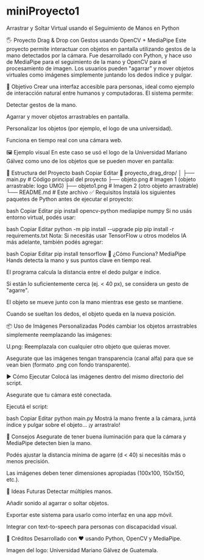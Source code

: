 # miniProyecto1
Arrastrar y Soltar Virtual usando el Seguimiento de Manos en Python

🖐️ Proyecto Drag & Drop con Gestos usando OpenCV + MediaPipe
Este proyecto permite interactuar con objetos en pantalla utilizando gestos de la mano detectados por la cámara. Fue desarrollado con Python, y hace uso de MediaPipe para el seguimiento de la mano y OpenCV para el procesamiento de imagen. Los usuarios pueden "agarrar" y mover objetos virtuales como imágenes simplemente juntando los dedos índice y pulgar.

🎯 Objetivo
Crear una interfaz accesible para personas, ideal como ejemplo de interacción natural entre humanos y computadoras. El sistema permite:

Detectar gestos de la mano.

Agarrar y mover objetos arrastrables en pantalla.

Personalizar los objetos (por ejemplo, el logo de una universidad).

Funciona en tiempo real con una cámara web.

🖼️ Ejemplo visual
En este caso se usó el logo de la Universidad Mariano Gálvez como uno de los objetos que se pueden mover en pantalla:


📁 Estructura del Proyecto
bash
Copiar
Editar
📁 proyecto_drag_drop/
│
├── main.py                # Código principal del proyecto
├── objeto.png             # Imagen 1 (objeto arrastrable: logo UMG)
├── objeto1.png            # Imagen 2 (otro objeto arrastrable)
└── README.md              # Este archivo
✅ Requisitos
Instalá los siguientes paquetes de Python antes de ejecutar el proyecto:

bash
Copiar
Editar
pip install opencv-python mediapipe numpy
Si no usás entorno virtual, podés usar:

bash
Copiar
Editar
python -m pip install --upgrade pip
pip install -r requirements.txt
Nota: Si necesitás usar TensorFlow u otros modelos IA más adelante, también podés agregar:

bash
Copiar
Editar
pip install tensorflow
🧠 ¿Cómo Funciona?
MediaPipe Hands detecta la mano y sus puntos clave en tiempo real.

El programa calcula la distancia entre el dedo pulgar e índice.

Si están lo suficientemente cerca (ej. < 40 px), se considera un gesto de "agarre".

El objeto se mueve junto con la mano mientras ese gesto se mantiene.

Cuando se sueltan los dedos, el objeto queda en la nueva posición.

📦 Uso de Imágenes Personalizadas
Podés cambiar los objetos arrastrables simplemente reemplazando las imágenes:

U.png: Reemplazala con cualquier otro objeto que quieras mover.

Asegurate que las imágenes tengan transparencia (canal alfa) para que se vean bien (formato .png con fondo transparente).

▶️ Cómo Ejecutar
Colocá las imágenes dentro del mismo directorio del script.

Asegurate que tu cámara esté conectada.

Ejecutá el script:

bash
Copiar
Editar
python main.py
Mostrá la mano frente a la cámara, juntá índice y pulgar sobre el objeto… ¡y arrastralo!

📌 Consejos
Asegurate de tener buena iluminación para que la cámara y MediaPipe detecten bien la mano.

Podés ajustar la distancia mínima de agarre (d < 40) si necesitás más o menos precisión.

Las imágenes deben tener dimensiones apropiadas (100x100, 150x150, etc.).

🚀 Ideas Futuras
Detectar múltiples manos.

Añadir sonido al agarrar o soltar objetos.

Exportar este sistema para usarlo como interfaz en una app móvil.

Integrar con text-to-speech para personas con discapacidad visual.

📍 Créditos
Desarrollado con ❤ usando Python, OpenCV y MediaPipe.

Imagen del logo: Universidad Mariano Gálvez de Guatemala.
